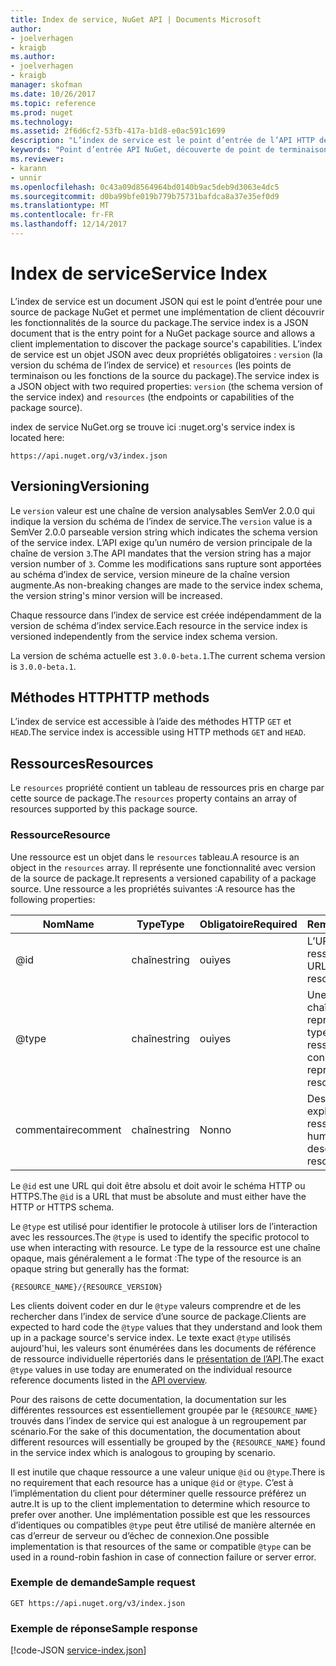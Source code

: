 ```yaml
---
title: Index de service, NuGet API | Documents Microsoft
author:
- joelverhagen
- kraigb
ms.author:
- joelverhagen
- kraigb
manager: skofman
ms.date: 10/26/2017
ms.topic: reference
ms.prod: nuget
ms.technology: 
ms.assetid: 2f6d6cf2-53fb-417a-b1d8-e0ac591c1699
description: "L’index de service est le point d’entrée de l’API HTTP de NuGet et énumère les fonctionnalités du serveur."
keywords: "Point d’entrée API NuGet, découverte de point de terminaison NuGetA PI"
ms.reviewer:
- karann
- unnir
ms.openlocfilehash: 0c43a09d8564964bd0140b9ac5deb9d3063e4dc5
ms.sourcegitcommit: d0ba99bfe019b779b75731bafdca8a37e35ef0d9
ms.translationtype: MT
ms.contentlocale: fr-FR
ms.lasthandoff: 12/14/2017
---
```

# <a name="service-index"></a><span data-ttu-id="765a9-104">Index de service</span><span class="sxs-lookup"><span data-stu-id="765a9-104">Service Index</span></span>

<span data-ttu-id="765a9-105">L’index de service est un document JSON qui est le point d’entrée pour une source de package NuGet et permet une implémentation de client découvrir les fonctionnalités de la source du package.</span><span class="sxs-lookup"><span data-stu-id="765a9-105">The service index is a JSON document that is the entry point for a NuGet package source and allows a client implementation to discover the package source's capabilities.</span></span> <span data-ttu-id="765a9-106">L’index de service est un objet JSON avec deux propriétés obligatoires : `version` (la version du schéma de l’index de service) et `resources` (les points de terminaison ou les fonctions de la source du package).</span><span class="sxs-lookup"><span data-stu-id="765a9-106">The service index is a JSON object with two required properties: `version` (the schema version of the service index) and `resources`  (the endpoints or capabilities of the package source).</span></span>

<span data-ttu-id="765a9-107">index de service NuGet.org se trouve ici :</span><span class="sxs-lookup"><span data-stu-id="765a9-107">nuget.org's service index is located here:</span></span>
```
https://api.nuget.org/v3/index.json
```

## <a name="versioning"></a><span data-ttu-id="765a9-108">Versioning</span><span class="sxs-lookup"><span data-stu-id="765a9-108">Versioning</span></span>

<span data-ttu-id="765a9-109">Le `version` valeur est une chaîne de version analysables SemVer 2.0.0 qui indique la version du schéma de l’index de service.</span><span class="sxs-lookup"><span data-stu-id="765a9-109">The `version` value is a SemVer 2.0.0 parseable version string which indicates the schema version of the service index.</span></span>
<span data-ttu-id="765a9-110">L’API exige qu’un numéro de version principale de la chaîne de version `3`.</span><span class="sxs-lookup"><span data-stu-id="765a9-110">The API mandates that the version string has a major version number of `3`.</span></span> <span data-ttu-id="765a9-111">Comme les modifications sans rupture sont apportées au schéma d’index de service, version mineure de la chaîne version augmente.</span><span class="sxs-lookup"><span data-stu-id="765a9-111">As non-breaking changes are made to the service index schema, the version string's minor version will be increased.</span></span>

<span data-ttu-id="765a9-112">Chaque ressource dans l’index de service est créée indépendamment de la version de schéma d’index service.</span><span class="sxs-lookup"><span data-stu-id="765a9-112">Each resource in the service index is versioned independently from the service index schema version.</span></span>

<span data-ttu-id="765a9-113">La version de schéma actuelle est `3.0.0-beta.1`.</span><span class="sxs-lookup"><span data-stu-id="765a9-113">The current schema version is `3.0.0-beta.1`.</span></span>

## <a name="http-methods"></a><span data-ttu-id="765a9-114">Méthodes HTTP</span><span class="sxs-lookup"><span data-stu-id="765a9-114">HTTP methods</span></span>

<span data-ttu-id="765a9-115">L’index de service est accessible à l’aide des méthodes HTTP `GET` et `HEAD`.</span><span class="sxs-lookup"><span data-stu-id="765a9-115">The service index is accessible using HTTP methods `GET` and `HEAD`.</span></span>

## <a name="resources"></a><span data-ttu-id="765a9-116">Ressources</span><span class="sxs-lookup"><span data-stu-id="765a9-116">Resources</span></span>

<span data-ttu-id="765a9-117">Le `resources` propriété contient un tableau de ressources pris en charge par cette source de package.</span><span class="sxs-lookup"><span data-stu-id="765a9-117">The `resources` property contains an array of resources supported by this package source.</span></span>

### <a name="resource"></a><span data-ttu-id="765a9-118">Ressource</span><span class="sxs-lookup"><span data-stu-id="765a9-118">Resource</span></span>

<span data-ttu-id="765a9-119">Une ressource est un objet dans le `resources` tableau.</span><span class="sxs-lookup"><span data-stu-id="765a9-119">A resource is an object in the `resources` array.</span></span> <span data-ttu-id="765a9-120">Il représente une fonctionnalité avec version de la source de package.</span><span class="sxs-lookup"><span data-stu-id="765a9-120">It represents a versioned capability of a package source.</span></span> <span data-ttu-id="765a9-121">Une ressource a les propriétés suivantes :</span><span class="sxs-lookup"><span data-stu-id="765a9-121">A resource has the following properties:</span></span>

<span data-ttu-id="765a9-122">Nom</span><span class="sxs-lookup"><span data-stu-id="765a9-122">Name</span></span>          | <span data-ttu-id="765a9-123">Type</span><span class="sxs-lookup"><span data-stu-id="765a9-123">Type</span></span>   | <span data-ttu-id="765a9-124">Obligatoire</span><span class="sxs-lookup"><span data-stu-id="765a9-124">Required</span></span> | <span data-ttu-id="765a9-125">Remarques</span><span class="sxs-lookup"><span data-stu-id="765a9-125">Notes</span></span>
------------- | ------ | -------- | -----
@id           | <span data-ttu-id="765a9-126">chaîne</span><span class="sxs-lookup"><span data-stu-id="765a9-126">string</span></span> | <span data-ttu-id="765a9-127">oui</span><span class="sxs-lookup"><span data-stu-id="765a9-127">yes</span></span>      | <span data-ttu-id="765a9-128">L’URL de la ressource</span><span class="sxs-lookup"><span data-stu-id="765a9-128">The URL to the resource</span></span>
@type         | <span data-ttu-id="765a9-129">chaîne</span><span class="sxs-lookup"><span data-stu-id="765a9-129">string</span></span> | <span data-ttu-id="765a9-130">oui</span><span class="sxs-lookup"><span data-stu-id="765a9-130">yes</span></span>      | <span data-ttu-id="765a9-131">Une constante de chaîne qui représente le type de ressource</span><span class="sxs-lookup"><span data-stu-id="765a9-131">A string constant representing the resource type</span></span>
<span data-ttu-id="765a9-132">commentaire</span><span class="sxs-lookup"><span data-stu-id="765a9-132">comment</span></span>       | <span data-ttu-id="765a9-133">chaîne</span><span class="sxs-lookup"><span data-stu-id="765a9-133">string</span></span> | <span data-ttu-id="765a9-134">Non</span><span class="sxs-lookup"><span data-stu-id="765a9-134">no</span></span>       | <span data-ttu-id="765a9-135">Description explicite de la ressource</span><span class="sxs-lookup"><span data-stu-id="765a9-135">A human readable description of the resource</span></span>

<span data-ttu-id="765a9-136">Le `@id` est une URL qui doit être absolu et doit avoir le schéma HTTP ou HTTPS.</span><span class="sxs-lookup"><span data-stu-id="765a9-136">The `@id` is a URL that must be absolute and must either have the HTTP or HTTPS schema.</span></span>

<span data-ttu-id="765a9-137">Le `@type` est utilisé pour identifier le protocole à utiliser lors de l’interaction avec les ressources.</span><span class="sxs-lookup"><span data-stu-id="765a9-137">The `@type` is used to identify the specific protocol to use when interacting with resource.</span></span> <span data-ttu-id="765a9-138">Le type de la ressource est une chaîne opaque, mais généralement a le format :</span><span class="sxs-lookup"><span data-stu-id="765a9-138">The type of the resource is an opaque string but generally has the format:</span></span>

```
{RESOURCE_NAME}/{RESOURCE_VERSION}
```

<span data-ttu-id="765a9-139">Les clients doivent coder en dur le `@type` valeurs comprendre et de les rechercher dans l’index de service d’une source de package.</span><span class="sxs-lookup"><span data-stu-id="765a9-139">Clients are expected to hard code the `@type` values that they understand and look them up in a package source's service index.</span></span> <span data-ttu-id="765a9-140">Le texte exact `@type` utilisés aujourd'hui, les valeurs sont énumérées dans les documents de référence de ressource individuelle répertoriés dans le [présentation de l’API](overview.md#resources-and-schema).</span><span class="sxs-lookup"><span data-stu-id="765a9-140">The exact `@type` values in use today are enumerated on the individual resource reference documents listed in the [API overview](overview.md#resources-and-schema).</span></span>

<span data-ttu-id="765a9-141">Pour des raisons de cette documentation, la documentation sur les différentes ressources est essentiellement groupée par le `{RESOURCE_NAME}` trouvés dans l’index de service qui est analogue à un regroupement par scénario.</span><span class="sxs-lookup"><span data-stu-id="765a9-141">For the sake of this documentation, the documentation about different resources will essentially be grouped by the `{RESOURCE_NAME}` found in the service index which is analogous to grouping by scenario.</span></span> 

<span data-ttu-id="765a9-142">Il est inutile que chaque ressource a une valeur unique `@id` ou `@type`.</span><span class="sxs-lookup"><span data-stu-id="765a9-142">There is no requirement that each resource has a unique `@id` or `@type`.</span></span> <span data-ttu-id="765a9-143">C’est à l’implémentation du client pour déterminer quelle ressource préférez un autre.</span><span class="sxs-lookup"><span data-stu-id="765a9-143">It is up to the client implementation to determine which resource to prefer over another.</span></span> <span data-ttu-id="765a9-144">Une implémentation possible est que les ressources d’identiques ou compatibles `@type` peut être utilisé de manière alternée en cas d’erreur de serveur ou d’échec de connexion.</span><span class="sxs-lookup"><span data-stu-id="765a9-144">One possible implementation is that resources of the same or compatible `@type` can be used in a round-robin fashion in case of connection failure or server error.</span></span>

### <a name="sample-request"></a><span data-ttu-id="765a9-145">Exemple de demande</span><span class="sxs-lookup"><span data-stu-id="765a9-145">Sample request</span></span>

```
GET https://api.nuget.org/v3/index.json
```

### <a name="sample-response"></a><span data-ttu-id="765a9-146">Exemple de réponse</span><span class="sxs-lookup"><span data-stu-id="765a9-146">Sample response</span></span>

[!code-JSON [service-index.json](./_data/service-index.json)]
